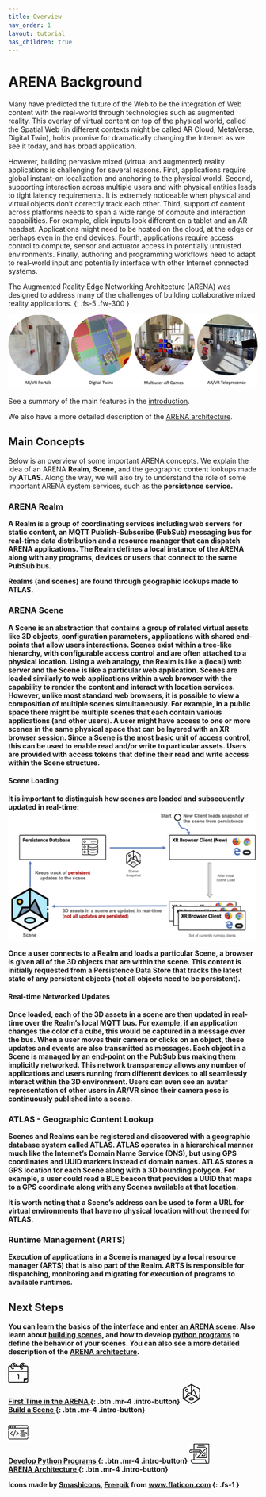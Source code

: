 ```yaml
---
title: Overview
nav_order: 1
layout: tutorial
has_children: true
---
```


# ARENA Background

Many have predicted the future of the Web to be the integration of Web content with the real-world through technologies such as augmented reality. This overlay of virtual content on top of the physical world, called the Spatial Web (in different contexts might be called AR Cloud, MetaVerse, Digital Twin), holds promise for dramatically changing the Internet as we see it today, and has broad application.

However, building pervasive mixed (virtual and augmented) reality applications is challenging for several reasons. First, applications require global instant-on localization and anchoring to the physical world. Second, supporting interaction across multiple users and with physical entities leads to tight latency requirements. It is extremely noticeable when physical and virtual objects don’t correctly track each other. Third, support of content across platforms needs to span a wide range of compute and interaction capabilities. For example, click inputs look different on a tablet and an AR headset. Applications might need to be hosted on the cloud, at the edge or perhaps even in the end devices. Fourth, applications require access control to compute, sensor and actuator access in potentially untrusted environments. Finally, authoring and programming workflows need to adapt to real-world input and potentially interface with other Internet connected systems.

The Augmented Reality Edge Networking Architecture (ARENA) was designed to address many of the challenges of building collaborative mixed reality applications.
{: .fs-5 .fw-300 }

![img](../../assets/img/overview/app-examples.png)

See a summary of the main features in the [introduction](/index.html#key-features).

We also have a more detailed description of the [ARENA architecture](/content/architecture/index.html).

## Main Concepts

Below is an overview of some important ARENA concepts. We explain the idea of an ARENA <b>Realm</b>, <b>Scene</b>, and the geographic content lookups made by <b>ATLAS</b>. Along the way, we will also try to understand the role of some important ARENA system services, such as the <b>persistence service<b>.

### ARENA Realm

A Realm is a group of coordinating services including web servers for static content, an MQTT Publish-Subscribe (PubSub) messaging bus for real-time data distribution and a resource manager that can dispatch ARENA applications. The Realm defines a local instance of the ARENA along with any programs, devices or users that connect to the same PubSub bus.

Realms (and scenes) are found through geographic lookups made to ATLAS.

### ARENA Scene

A Scene is an abstraction that contains a group of related virtual assets like 3D objects, configuration parameters, applications with shared end-points that allow users interactions. Scenes exist within a tree-like hierarchy, with configurable access control and are often attached to a physical location. Using a web analogy, the Realm is like a (local) web server and the Scene is like a particular web application. Scenes are loaded similarly to web applications within a web browser with the capability to render the content and interact with location services. However, unlike most standard web browsers, it is possible to view a composition of multiple scenes simultaneously. For example, in a public space there might be multiple scenes that each contain various applications (and other users). A user might have access to one or more scenes in the same physical space that can be layered with an XR browser session. Since a Scene is the most basic unit of access control, this can be used to enable read and/or write to particular assets. Users are provided with access tokens that define their read and write access within the Scene structure.

#### Scene Loading

It is important to distinguish how scenes are loaded and subsequently updated in real-time:
<img src="/assets/img/overview/scene-load.png" width="500"/>

Once a user connects to a Realm and loads a particular Scene, a browser is given all of the 3D objects that are within the scene. This content is initially requested from a Persistence Data Store that tracks the latest state of any persistent objects (not all objects need to be persistent).

#### Real-time Networked Updates
Once loaded, each of the 3D assets in a scene are then updated in real-time over the Realm’s local MQTT bus.  For example, if an application changes the color of a cube, this would be captured in a message over the bus. When a user moves their camera or clicks on an object, these updates and events are also transmitted as messages. Each object in a Scene is managed by an end-point on the PubSub bus making them implicitly networked. This network transparency allows any number of applications and users running from different devices to all seamlessly interact within the 3D environment. Users can even see an avatar representation of other users in AR/VR since their camera pose is continuously published into a scene.

### ATLAS - Geographic Content Lookup

Scenes and Realms can be registered and discovered with a geographic database system called ATLAS. ATLAS operates in a hierarchical manner much like the Internet’s Domain Name Service (DNS), but using GPS coordinates and UUID markers instead of domain names. ATLAS stores a GPS location for each Scene along with a 3D bounding polygon. For example, a user could read a BLE beacon that provides a UUID that maps to a GPS coordinate along with any Scenes available at that location.

It is worth noting that a Scene’s address can be used to form a URL for virtual environments that have no physical location without the need for ATLAS.

### Runtime Management (ARTS)

Execution of applications in a Scene is managed by a local resource manager (ARTS) that is also part of the Realm. ARTS is responsible for dispatching, monitoring and migrating for execution of programs to available runtimes.

## Next Steps

You can learn the basics of the interface and [enter an ARENA scene](/content/overview/user-guide.html). Also learn about [building scenes](/content/overview/build.html), and how to develop [python programs](/content/overview/dev-guide.html) to define the behavior of your scenes.
You can also see a more detailed description of the [ARENA architecture](/content/architecture/index.html).

[ <img src="/assets/img/icons/first-time.svg" width="40"/> <br/>First Time in the ARENA ](/content/overview/user-guide.html){: .btn .mr-4  .intro-button}
[ <img src="/assets/img/icons/scene.svg" width="40"/> <br/>Build a Scene ](/content/overview/build.html){: .btn .mr-4 .intro-button}
<br/><br/>
[ <img src="/assets/img/icons/code.svg" width="40"/> <br/>Develop Python Programs ](/content/overview/dev-guide.html){: .btn .mr-4  .intro-button}
[ <img src="/assets/img/icons/arch.svg" width="40"/> <br/>ARENA Architecture ](/content/architecture/index.html){: .btn .mr-4  .intro-button}

Icons made by <a href="https://www.flaticon.com/authors/smashicons" title="Smashicons">Smashicons</a>, <a href="https://www.freepik.com" title="Freepik">Freepik</a> from <a href="https://www.flaticon.com/" title="Flaticon">www.flaticon.com</a>
{: .fs-1 }
